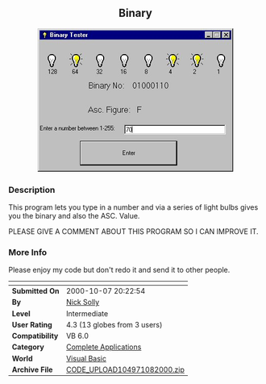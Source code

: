 ﻿<div align="center">

## Binary

<img src="PIC20001091435335944.jpg">
</div>

### Description

This program lets you type in a number and via a series of light bulbs gives you the binary and also the ASC. Value.

PLEASE GIVE A COMMENT ABOUT THIS PROGRAM SO I CAN IMPROVE IT.
 
### More Info
 
Please enjoy my code but don't redo it and send it to other people.


<span>             |<span>
---                |---
**Submitted On**   |2000-10-07 20:22:54
**By**             |[Nick Solly](https://github.com/Planet-Source-Code/PSCIndex/blob/master/ByAuthor/nick-solly.md)
**Level**          |Intermediate
**User Rating**    |4.3 (13 globes from 3 users)
**Compatibility**  |VB 6\.0
**Category**       |[Complete Applications](https://github.com/Planet-Source-Code/PSCIndex/blob/master/ByCategory/complete-applications__1-27.md)
**World**          |[Visual Basic](https://github.com/Planet-Source-Code/PSCIndex/blob/master/ByWorld/visual-basic.md)
**Archive File**   |[CODE\_UPLOAD104971082000\.zip](https://github.com/Planet-Source-Code/nick-solly-binary__1-11944/archive/master.zip)









